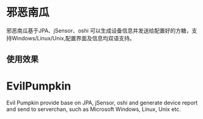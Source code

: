 # 邪恶南瓜

邪恶南瓜基于JPA、jSensor、oshi 可以生成设备信息并发送给配置好的方糖，支持Windows/Linux/Unix,配置界面及信息均双语支持。


## 使用效果











# EvilPumpkin

Evil Pumpkin provide base on JPA, jSensor, oshi and generate device report and send to serverchan, such as Microsoft Windows, Linux, Unix etc.
